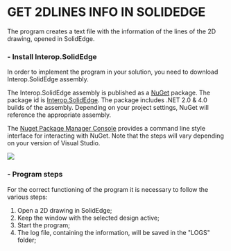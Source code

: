 # GET 2DLINES INFO IN SOLIDEDGE

The program creates a text file with the information of the lines of the 2D drawing, opened in SolidEdge.

### - Install Interop.SolidEdge

In order to implement the program in your solution, you need to download Interop.SolidEdge assembly. 

The Interop.SolidEdge assembly is published as a [NuGet](https://www.nuget.org/) package. The package id is [Interop.SolidEdge](https://www.nuget.org/packages/Interop.SolidEdge). The package includes .NET 2.0 & 4.0 builds of the assembly. Depending on your project settings, NuGet will reference the appropriate assembly.

The [Nuget Package Manager Console](http://docs.nuget.org/docs/start-here/using-the-package-manager-console) provides a command line style interface for interacting with NuGet. Note that the steps will vary depending on your version of Visual Studio.

![](https://raw.githubusercontent.com/SolidEdgeCommunity/Interop.SolidEdge/master/media/Install.png)


### - Program steps

For the correct functioning of the program it is necessary to follow the various steps:
1) Open a 2D drawing in SolidEdge;
2) Keep the window with the selected design active;
3) Start the program;
4) The log file, containing the information, will be saved in the "LOGS" folder;

